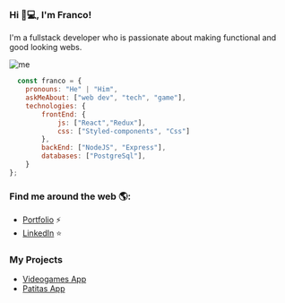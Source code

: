 ### Hi 👋💻, I'm Franco!
I'm a fullstack developer who is passionate about making functional and good looking webs.

![me](https://i.pinimg.com/564x/50/70/f9/5070f9e7af565d1d16a3edfd7f53cd1e.jpg)

```js
  const franco = {
    pronouns: "He" | "Him",
    askMeAbout: ["web dev", "tech", "game"],
    technologies: {
        frontEnd: {
            js: ["React","Redux"],
            css: ["Styled-components", "Css"]
        },
        backEnd: ["NodeJS", "Express"],
        databases: ["PostgreSql"],
    }
};
```
### Find me around the web 🌎:
- [Portfolio](https://portfolio-iota-blue-74.vercel.app) ⚡
- [LinkedIn](https://www.linkedin.com/in/franco-gimenez-dev) ⭐️

### My Projects
- [Videogames App](https://pi-videogames-gamma.vercel.app)
- [Patitas App](https://pf-henry-front-three.vercel.app)
<!--
**FrancoG21/FrancoG21** is a ✨ _special_ ✨ repository because its `README.md` (this file) appears on your GitHub profile.

Here are some ideas to get you started:

- 🔭 I’m currently working on ...
- 🌱 I’m currently learning ...
- 👯 I’m looking to collaborate on ...
- 🤔 I’m looking for help with ...
- 💬 Ask me about ...
- 📫 How to reach me: ...
- 😄 Pronouns: ...
- ⚡ Fun fact: ...
-->
